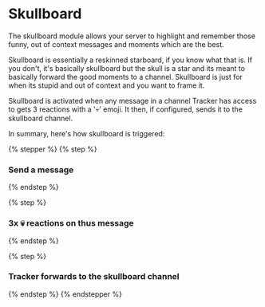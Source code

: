 # Skullboard

The skullboard module allows your server to highlight and remember those funny, out of context messages and moments which are the best.

Skullboard is essentially a reskinned starboard, if you know what that is. If you don't, it's basically skullboard but the skull is a star and its meant to basically forward the good moments to a channel. Skullboard is just for when its stupid and out of context and you want to frame it.

Skullboard is activated when any message in a channel Tracker has access to gets 3 reactions with a '💀' emoji. It then, if configured, sends it to the skullboard channel.

In summary, here's how skullboard is triggered:

{% stepper %}
{% step %}
### Send a message
{% endstep %}

{% step %}
### 3x 💀 reactions on thus message
{% endstep %}

{% step %}
### Tracker forwards to the skullboard channel
{% endstep %}
{% endstepper %}
